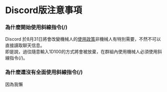 # Discord版注意事項

### 為什麼開始使用斜線指令(/)

Discord 於8月31日將會改變機械人的[使用政策](https://support.discord.com/hc/en-us/articles/360040720412)非機械人有特別需要，不然不可以直接讀取聊天信息。\
即是說，過往隨意輸入1D100的方式將會被放棄，在群組內使用機械人必須使用斜線指令(/)。

### 為什麼還沒有全面使用斜線指令(/)

因為我懶

